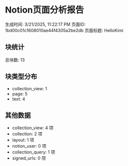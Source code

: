 
# Notion页面分析报告
生成时间: 3/21/2025, 11:22:17 PM
页面ID: 1bd00c01c1608010ae44f4305a2be2db
页面标题: HelloKimi

## 块统计
总块数: 13

## 块类型分布
- collection_view: 1
- page: 5
- text: 4

## 其他数据
- collection_view: 4 项
- collection: 2 项
- layout: 1 项
- notion_user: 0 项
- collection_query: 1 项
- signed_urls: 0 项
      